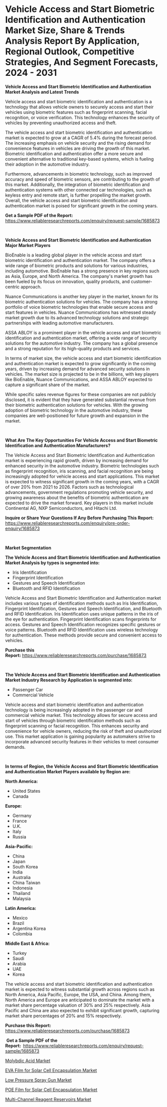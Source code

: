 <p><h1>Vehicle Access and Start Biometric Identification and Authentication Market Size, Share & Trends Analysis Report By Application, Regional Outlook, Competitive Strategies, And Segment Forecasts, 2024 - 2031</h1></p><p><strong>Vehicle Access and Start Biometric Identification and Authentication Market Analysis and Latest Trends</strong></p>
<p><p>Vehicle access and start biometric identification and authentication is a technology that allows vehicle owners to securely access and start their vehicles using biometric features such as fingerprint scanning, facial recognition, or voice verification. This technology enhances the security of vehicles by preventing unauthorized access and theft.</p><p>The vehicle access and start biometric identification and authentication market is expected to grow at a CAGR of 5.4% during the forecast period. The increasing emphasis on vehicle security and the rising demand for convenience features in vehicles are driving the growth of this market. Biometric identification and authentication offer a more secure and convenient alternative to traditional key-based systems, which is fueling their adoption in the automotive industry.</p><p>Furthermore, advancements in biometric technology, such as improved accuracy and speed of biometric sensors, are contributing to the growth of this market. Additionally, the integration of biometric identification and authentication systems with other connected car technologies, such as keyless entry and remote start, is further propelling the market growth. Overall, the vehicle access and start biometric identification and authentication market is poised for significant growth in the coming years.</p></p>
<p><strong>Get a Sample PDF of the Report:&nbsp;</strong> <a href="https://www.reliableresearchreports.com/enquiry/request-sample/1685873">https://www.reliableresearchreports.com/enquiry/request-sample/1685873</a></p>
<p>&nbsp;</p>
<p><strong>Vehicle Access and Start Biometric Identification and Authentication Major Market Players</strong></p>
<p><p>BioEnable is a leading global player in the vehicle access and start biometric identification and authentication market. The company offers a wide range of biometric products and solutions for various industries, including automotive. BioEnable has a strong presence in key regions such as Asia, Europe, and North America. The company's market growth has been fueled by its focus on innovation, quality products, and customer-centric approach.</p><p>Nuance Communications is another key player in the market, known for its biometric authentication solutions for vehicles. The company has a strong portfolio of voice biometric technologies that enable secure access and start features in vehicles. Nuance Communications has witnessed steady market growth due to its advanced technology solutions and strategic partnerships with leading automotive manufacturers.</p><p>ASSA ABLOY is a prominent player in the vehicle access and start biometric identification and authentication market, offering a wide range of security solutions for the automotive industry. The company has a global presence and a strong reputation for its high-quality products and services.</p><p>In terms of market size, the vehicle access and start biometric identification and authentication market is expected to grow significantly in the coming years, driven by increasing demand for advanced security solutions in vehicles. The market size is projected to be in the billions, with key players like BioEnable, Nuance Communications, and ASSA ABLOY expected to capture a significant share of the market.</p><p>While specific sales revenue figures for these companies are not publicly disclosed, it is evident that they have generated substantial revenue from their biometric authentication solutions for vehicles. With the growing adoption of biometric technology in the automotive industry, these companies are well-positioned for future growth and expansion in the market.</p></p>
<p>&nbsp;</p>
<p><strong>What Are The Key Opportunities For Vehicle Access and Start Biometric Identification and Authentication Manufacturers?</strong></p>
<p><p>The Vehicle Access and Start Biometric Identification and Authentication market is experiencing rapid growth, driven by increasing demand for enhanced security in the automotive industry. Biometric technologies such as fingerprint recognition, iris scanning, and facial recognition are being increasingly adopted for vehicle access and start applications. This market is expected to witness significant growth in the coming years, with a CAGR of over 20% from 2021 to 2026. Factors such as technological advancements, government regulations promoting vehicle security, and growing awareness about the benefits of biometric authentication are expected to drive the market forward. Key players in this market include Continental AG, NXP Semiconductors, and Hitachi Ltd.</p></p>
<p><strong>Inquire or Share Your Questions If Any Before Purchasing This Report:</strong> <a href="https://www.reliableresearchreports.com/enquiry/pre-order-enquiry/1685873">https://www.reliableresearchreports.com/enquiry/pre-order-enquiry/1685873</a></p>
<p>&nbsp;</p>
<p><strong>Market Segmentation</strong></p>
<p><strong>The Vehicle Access and Start Biometric Identification and Authentication Market Analysis by types is segmented into:</strong></p>
<p><ul><li>Iris Identification</li><li>Fingerprint Identification</li><li>Gestures and Speech Identification</li><li>Bluetooth and RFID Identification</li></ul></p>
<p><p>Vehicle Access and Start Biometric Identification and Authentication market includes various types of identification methods such as Iris Identification, Fingerprint Identification, Gestures and Speech Identification, and Bluetooth and RFID Identification. Iris Identification uses unique patterns in the iris of the eye for authentication. Fingerprint Identification scans fingerprints for access. Gestures and Speech Identification recognizes specific gestures or voice patterns. Bluetooth and RFID Identification uses wireless technology for authentication. These methods provide secure and convenient access to vehicles.</p></p>
<p><strong>Purchase this Report:&nbsp;</strong><a href="https://www.reliableresearchreports.com/purchase/1685873">https://www.reliableresearchreports.com/purchase/1685873</a></p>
<p>&nbsp;</p>
<p><strong>The Vehicle Access and Start Biometric Identification and Authentication Market Industry Research by Application is segmented into:</strong></p>
<p><ul><li>Passenger Car</li><li>Commercial Vehicle</li></ul></p>
<p><p>Vehicle access and start biometric identification and authentication technology is being increasingly adopted in the passenger car and commercial vehicle market. This technology allows for secure access and start of vehicles through biometric identification methods such as fingerprint scanning or facial recognition. This enhances security and convenience for vehicle owners, reducing the risk of theft and unauthorized use. This market application is gaining popularity as automakers strive to incorporate advanced security features in their vehicles to meet consumer demands.</p></p>
<p>&nbsp;</p>
<p><strong>In terms of Region, the Vehicle Access and Start Biometric Identification and Authentication Market Players available by Region are:</strong></p>
<p>
    <p> <strong> North America: </strong>
        <ul>
            <li>United States</li>
            <li>Canada</li>
        </ul>
        </p> 
    <p> <strong> Europe: </strong>
        <ul>
            <li>Germany</li>
            <li>France</li>
            <li>U.K.</li>
            <li>Italy</li>
            <li>Russia</li>
        </ul>
        </p> 
    <p> <strong> Asia-Pacific: </strong>
        <ul>
            <li>China</li>
            <li>Japan</li>
            <li>South Korea</li>
            <li>India</li>
            <li>Australia</li>
            <li>China Taiwan</li>
            <li>Indonesia</li>
            <li>Thailand</li>
            <li>Malaysia</li>
        </ul>
        </p> 
    <p> <strong> Latin America: </strong>
        <ul>
            <li>Mexico</li>
            <li>Brazil</li>
            <li>Argentina Korea</li>
            <li>Colombia</li>
        </ul>
        </p> 
    <p> <strong> Middle East & Africa: </strong>
        <ul>
            <li>Turkey</li>
            <li>Saudi</li>
            <li>Arabia</li>
            <li>UAE</li>
            <li>Korea</li>
        </ul>
    </p>
    </p>
<p><p>The vehicle access and start biometric identification and authentication market is expected to witness substantial growth across regions such as North America, Asia Pacific, Europe, the USA, and China. Among them, North America and Europe are anticipated to dominate the market with a market share percentage valuation of 30% and 25% respectively. Asia Pacific and China are also expected to exhibit significant growth, capturing market share percentages of 20% and 15% respectively.</p></p>
<p><strong>Purchase this Report: </strong><a href="https://www.reliableresearchreports.com/purchase/1685873">https://www.reliableresearchreports.com/purchase/1685873</a></p>
<p>&nbsp;<strong>Get a Sample PDF of the Report:&nbsp;&nbsp;</strong><a href="https://www.reliableresearchreports.com/enquiry/request-sample/1685873">https://www.reliableresearchreports.com/enquiry/request-sample/1685873</a></p>
<p><strong></strong></p>
<p><p><a href="https://github.com/kathiaseamanalvaradovlprc2h/Market-Research-Report-List-1/blob/main/molybdic-acid-market.md">Molybdic Acid Market</a></p><p><a href="https://issuu.com/reportprime-2/docs/eva-film-for-solar-cell-encapsulation-market-size-">EVA Film for Solar Cell Encapsulation Market</a></p><p><a href="https://github.com/pjcfca/Market-Research-Report-List-1/blob/main/low-pressure-spray-gun-market.md">Low Pressure Spray Gun Market</a></p><p><a href="https://issuu.com/reportprime-2/docs/poe-film-for-solar-cell-encapsulation-market-size-">POE Film for Solar Cell Encapsulation Market</a></p><p><a href="https://github.com/wusalecollins540tpqoz/Market-Research-Report-List-1/blob/main/multi-channel-reagent-reservoirs-market.md">Multi-Channel Reagent Reservoirs Market</a></p></p>